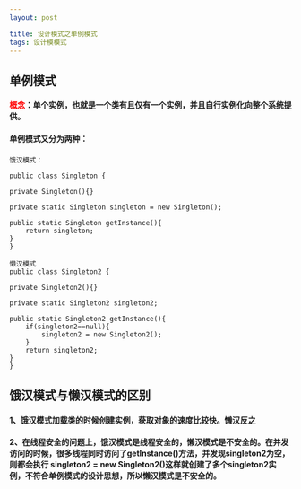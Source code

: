 ```yaml
---
layout: post

title: 设计模式之单例模式
tags: 设计模模式 
---
```


## 单例模式

#### <span style="color:red">概念</span>：单个实例，也就是一个类有且仅有一个实例，并且自行实例化向整个系统提供。

#### 单例模式又分为两种：

	
	饿汉模式：

	public class Singleton {

    private Singleton(){}

    private static Singleton singleton = new Singleton();

    public static Singleton getInstance(){
        return singleton;
    }
	}	

	懒汉模式
	public class Singleton2 {
    
    private Singleton2(){}

    private static Singleton2 singleton2;

    public static Singleton2 getInstance(){
        if(singleton2==null){
            singleton2 = new Singleton2();
        }
        return singleton2;
    }
	}	


## 饿汉模式与懒汉模式的区别

#### 1、饿汉模式加载类的时候创建实例，获取对象的速度比较快。懒汉反之

#### 2、在线程安全的问题上，饿汉模式是线程安全的，懒汉模式是不安全的。在并发访问的时候，很多线程同时访问了getInstance()方法，并发现singleton2为空，则都会执行 singleton2 = new Singleton2()这样就创建了多个singleton2实例，不符合单例模式的设计思想，所以懒汉模式是不安全的。